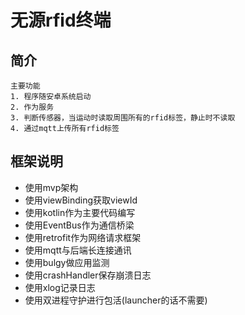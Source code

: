 # 无源rfid终端
## 简介
```
主要功能
1. 程序随安卓系统启动
2. 作为服务
3. 判断传感器，当运动时读取周围所有的rfid标签，静止时不读取
4. 通过mqtt上传所有rfid标签
```

## 框架说明
- 使用mvp架构
- 使用viewBinding获取viewId
- 使用kotlin作为主要代码编写
- 使用EventBus作为通信桥梁
- 使用retrofit作为网络请求框架
- 使用mqtt与后端长连接通讯
- 使用bulgy做应用监测
- 使用crashHandler保存崩溃日志
- 使用xlog记录日志
- 使用双进程守护进行包活(launcher的话不需要)